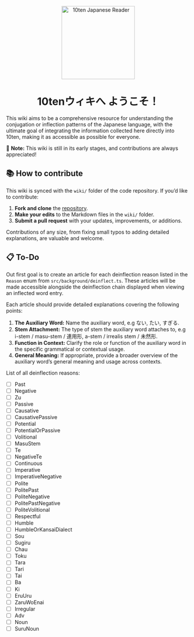 <div align="center">
  <img
    src="https://github.com/birchill/10ten-ja-reader/raw/main/images/10ten-ja-reader.svg"
    alt="10ten Japanese Reader"
    width="200"
    height="200"
  />
  <h1>10tenウィキへ ようこそ！</h1>
</div>

This wiki aims to be a comprehensive resource for understanding the conjugation or
inflection patterns of the Japanese language, with the ultimate goal of integrating
the information collected here directly into 10ten, making it as accessible as possible
for everyone.

🚧 **Note:** This wiki is still in its early stages, and contributions are always
appreciated!

## 📚 How to contribute

This wiki is synced with the `wiki/` folder of the code repository. If you’d like
to contribute:

1. **Fork and clone** the [repository](https://github.com/birchill/10ten-ja-reader).
2. **Make your edits** to the Markdown files in the `wiki/` folder.
3. **Submit a pull request** with your updates, improvements, or additions.

Contributions of any size, from fixing small typos to adding detailed explanations,
are valuable and welcome.

## 📋 To-Do

Out first goal is to create an article for each deinflection reason listed in the
`Reason` enum from `src/background/deinflect.ts`. These articles will be made accessible
alongside the deinflection chain displayed when viewing an inflected word entry.

Each article should provide detailed explanations covering the following points:

1. **The Auxiliary Word:**
   Name the auxiliary word, e.g ない, たい, すぎる.
2. **Stem Attachment:**
   The type of stem the auxiliary word attaches to, e.g i-stem / masu-stem / 連用形,
   a-stem / irrealis stem / 未然形.
3. **Function in Context:**
   Clarify the role or function of the auxiliary word in the specific grammatical
   or contextual usage.
4. **General Meaning:**
   If appropriate, provide a broader overview of the auxiliary word’s general meaning
   and usage across contexts.

List of all deinflection reasons:

- [ ]  Past
- [ ]  Negative
- [ ]  Zu
- [ ]  Passive
- [ ]  Causative
- [ ]  CausativePassive
- [ ]  Potential
- [ ]  PotentialOrPassive
- [ ]  Volitional
- [ ]  MasuStem
- [ ]  Te
- [ ]  NegativeTe
- [ ]  Continuous
- [ ]  Imperative
- [ ]  ImperativeNegative
- [ ]  Polite
- [ ]  PolitePast
- [ ]  PoliteNegative
- [ ]  PolitePastNegative
- [ ]  PoliteVolitional
- [ ]  Respectful
- [ ]  Humble
- [ ]  HumbleOrKansaiDialect
- [ ]  Sou
- [ ]  Sugiru
- [ ]  Chau
- [ ]  Toku
- [ ]  Tara
- [ ]  Tari
- [ ]  Tai
- [ ]  Ba
- [ ]  Ki
- [ ]  EruUru
- [ ]  ZaruWoEnai
- [ ]  Irregular
- [ ]  Adv
- [ ]  Noun
- [ ]  SuruNoun
